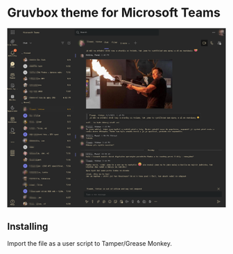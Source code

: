 # Gruvbox theme for Microsoft Teams

<p align="center">
    <img src="https://raw.githubusercontent.com/im-n1/gruvbox-msteams/master/assets/screenshot.png">
</p>

## Installing
Import the file as a user script to Tamper/Grease Monkey.
